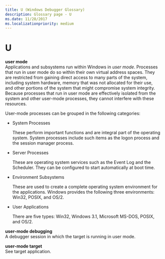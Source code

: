 ```yaml
---
title: U (Windows Debugger Glossary)
description: Glossary page - U
ms.date: 11/28/2017
ms.localizationpriority: medium
---
```


# U


<span id="user_mode"></span><span id="USER_MODE"></span>**user mode**  
Applications and subsystems run within Windows in *user mode*. Processes that run in user mode do so within their own virtual address spaces. They are restricted from gaining direct access to many parts of the system, including system hardware, memory that was not allocated for their use, and other portions of the system that might compromise system integrity. Because processes that run in user mode are effectively isolated from the system and other user-mode processes, they cannot interfere with these resources.

User-mode processes can be grouped in the following categories:

-   System Processes

    These perform important functions and are integral part of the operating system. System processes include such items as the logon process and the session manager process.

-   Server Processes

    These are operating system services such as the Event Log and the Scheduler. They can be configured to start automatically at boot time.

-   Environment Subsystems

    These are used to create a complete operating system environment for the applications. Windows provides the following three environments: Win32, POSIX, and OS/2.

-   User Applications

    There are five types: Win32, Windows 3.1, Microsoft MS-DOS, POSIX, and OS/2.

<span id="user_mode_debugging"></span><span id="USER_MODE_DEBUGGING"></span>**user-mode debugging**  
A debugger session in which the target is running in user mode.

<span id="user_mode_target"></span><span id="USER_MODE_TARGET"></span>**user-mode target**  
See target application.

 

 





